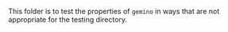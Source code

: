 

This folder is to test the properties of `gemino` in ways that are not appropriate
for the testing directory.

